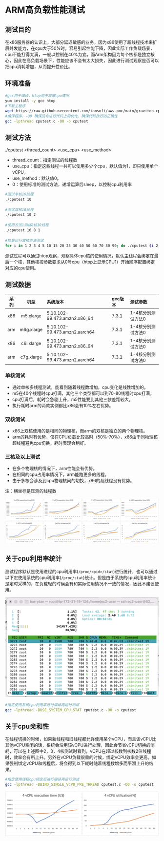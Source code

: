 # ARM高负载性能测试

## 测试目的

在x86服务器的认识上，大部分延迟敏感的业务，因为x86使用了超线程技术来扩展并发能力，在cpu大于50%时，容易引起性能下降，因此实际工作负载场景，cpu不能打得太满，一般以控制在40%为宜。而Arm架构因为每个核都是独立核心，因此在高负载场景下，性能应该不会有太大损失，因此进行测试观察是否可以把cpu消耗增加，从而提升性价比。

## 环境准备

```bash
#gcc用于编译，htop用于观察cpu情况
yum install -y gcc htop
#下载主程序
wget https://raw.githubusercontent.com/tansoft/aws-poc/main/graviton-cpu-test/cputest.c
#编译程序，-O0 确保没有进行代码上的优化，确保代码执行的正确性
gcc -lpthread cputest.c -O0 -o cputest
```

## 测试方法

./cputest <thread_count> <use_cpu> <use_method>

* thread_count：指定测试的线程数
* use_cpu：指定这些线程一共可以使用多少个cpu，默认值为1，即只使用单个vCPU。
* use_method：默认值0。
 * 0：使用标准的测试方法，递增运算后sleep，以控制cpu利用率

```bash
#测试单核10线程
./cputest 10

#测试双核10线程
./cputest 10 2

#使用方法1测试8核10线程
./cputest 10 8 1

#批量运行双核方法测试
for i in 1 2 3 4 5 10 15 20 25 30 40 50 60 70 80 90; do ./cputest $i 2; done | grep "mode-"

```

测试过程可以通过htop观察，观察具体cpu核的使用情况，默认主线程会绑定在最后一个核，其他核按参数要求从0号cpu（htop上显示CPU1）开始顺序配置绑定对应的cpu使用。

## 测试数据

| 系列 | 机型 | 系统版本 | gcc版本 | 测试参数 |
| :----: | :----: | :---- | :---- | :---- |
| x86 | m5.xlarge | 5.10.102-99.473.amzn2.x86_64 | 7.3.1 | 1-4核分别测试方法0
| arm | m6g.xlarge | 5.10.102-99.473.amzn2.aarch64 | 7.3.1 | 1-4核分别测试方法0
| x86 | c6i.xlarge | 5.10.102-99.473.amzn2.x86_64 | 7.3.1 | 1-4核分别测试方法0
| arm | c7g.xlarge | 5.10.102-99.473.amzn2.aarch64 | 7.3.1 | 1-4核分别测试方法0

### 单核测试

* 通过单核多线程测试，能看到随着线程数增加，cpu变化是线性增加的。
* m5在40个线程时cpu打满，其他三个类型都可以到70-80线程时cpu打满。
* cpu打满后，耗时会急剧上升，m5性能要比其他三款差距较大。
* 执行耗时arm的两款实例都比x86会有10%左右优势。

### 双核测试

* x86上双核使用的是相同的物理核，而arm的双核是独立的两个物理核。
* arm的耗时有优势，仅在CPU负载比较高时（50%-70%），x86由于同物理核超线程避免cpu切换，耗时表现会稍好。

### 三核及以上测试

* 在多个物理核的情况下，arm性能会有优势。
* 在相同的cpu占用率情况下，arm能跑更多的线程。
* 由于多核会涉及到cpu物理核间的切换，x86的超线程没有优势。

注：横坐标是压测的线程数

![对比图表](benchmark.png)

## 关于cpu利用率统计

测试程序默认是使用进程的cpu利用率(`/proc/<pid>/stat`)进行统计，也可以通过以下宏使用系统的cpu利用率(`/proc/stat`)统计。但是由于系统的cpu利用率统计是定时采样的，在负载轻的时候会有和实际使用情况不一致的情况，因此不建议使用。

![cpu利用率异常](cpu-utilization-inconsistent-with-process.png)

```bash
#指定使用系统cpu利用率进行编译再运行测试
gcc -lpthread -DUSE_SYSTEM_CPU_STAT cputest.c -O0 -o cputest
```

## 关于cpu亲和性

在线程切换的时候，如果新线程和旧线程都允许使用某个vCPU，而且该vCPU比其他vCPU空闲的话，系统会沿用该vCPU进行处理，因此会节省vCPU切换的消耗，可以在上述图中2，3，4核测试时看到，vCPU在超过核数到核数2倍线程时，效率会有所上升。另外在vCPU负载很重的时候，绑定vCPU效率会更高。如果强制绑定vCPU和线程后，将会得到以下耗时随着线程数增多而平滑上升的结果。

```bash
#指定使用线程cpu绑定后进行编译再运行测试
gcc -lpthread -DBIND_SINGLE_VCPU_PRE_THREAD cputest.c -O0 -o cputest
```

![cpu亲和性](benchmark-bindcpu.png)
